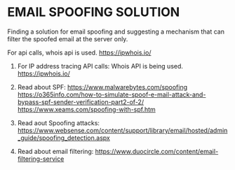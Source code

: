 # EMAIL SPOOFING SOLUTION
Finding a solution for email spoofing and suggesting a mechanism that can filter the spoofed email at the server only.


For api calls, whois api is used. https://ipwhois.io/



1. For IP address tracing API calls:
   Whois API is being used. 
   https://ipwhois.io/

2. Read about SPF:
   https://www.malwarebytes.com/spoofing
   https://o365info.com/how-to-simulate-spoof-e-mail-attack-and-bypass-spf-sender-verification-part2-of-2/
   https://www.xeams.com/spoofing-with-spf.htm

3. Read aout Spoofing attacks:
   https://www.websense.com/content/support/library/email/hosted/admin_guide/spoofing_detection.aspx

4. Read about email filtering:
   https://www.duocircle.com/content/email-filtering-service
